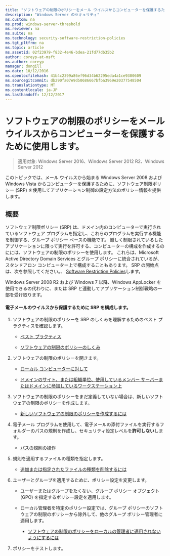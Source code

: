 ```yaml
---
title: "ソフトウェアの制限のポリシーをメール ウイルスからコンピューターを保護するために使用します。"
description: "Windows Server のセキュリティ"
ms.custom: na
ms.prod: windows-server-threshold
ms.reviewer: na
ms.suite: na
ms.technology: security-software-restriction-policies
ms.tgt_pltfrm: na
ms.topic: article
ms.assetid: 02f23979-f832-4e46-bdea-21fd77db35b2
author: coreyp-at-msft
ms.author: coreyp
manager: dongill
ms.date: 10/12/2016
ms.openlocfilehash: 41b4c2399a86ef96d34b62295eda4a1ce9300609
ms.sourcegitcommit: db290fa07e9d50686667bfba3969e20377548504
ms.translationtype: MT
ms.contentlocale: ja-JP
ms.lasthandoff: 12/12/2017
---
```

# <a name="use-software-restriction-policies-to-help-protect-your-computer-against-an-email-virus"></a>ソフトウェアの制限のポリシーをメール ウイルスからコンピューターを保護するために使用します。

>適用対象: Windows Server 2016、Windows Server 2012 R2、Windows Server 2012

このトピックでは、メール ウイルスから始まる Windows Server 2008 および Windows Vista からコンピューターを保護するために、ソフトウェア制限ポリシー (SRP) を使用してアプリケーション制御の設定方法のポリシー情報を提供します。

## <a name="introduction"></a>概要
ソフトウェア制限ポリシー (SRP) は、ドメイン内のコンピューターで実行されているソフトウェア プログラムを指定し、これらのプログラムを実行する機能を制御する、グループ ポリシー ベースの機能です。 厳しく制限されているしたアプリケーションに限って実行を許可する、コンピューターの構成を作成するのにには、ソフトウェアの制限のポリシーを使用します。 これらは、Microsoft Active Directory Domain Services とグループ ポリシーに統合されているが、スタンドアロン コンピューター上で構成することもあります。 SRP の開始点は、次を参照してください。、 [Software Restriction Policies](software-restriction-policies.md)します。

Windows Server 2008 R2 および Windows 7 以降、Windows AppLocker を使用できるの代わりに、または SRP と連動してアプリケーション制御戦略の一部を受け取ります。 

#### <a name="configure-srp-to-help-protect-against-an-e-mail-virus"></a>電子メールのウイルスから保護するために SRP を構成します。

1.  ソフトウェアの制限のポリシーを SRP のしくみを理解するためのベスト プラクティスを確認します。

    -   [ベスト プラクティス](software-restriction-policies-technical-overview.md#BKMK_Best_Practices)

    -   [ソフトウェアの制限のポリシーのしくみ](https://technet.microsoft.com/library/cc786941(v=WS.10).aspx)

2.  ソフトウェアの制限のポリシーを開きます。

    -   [ローカル コンピューターに対して](administer-software-restriction-policies.md#BKMK_1)

    -   [ドメインのサイト、または組織単位、使用しているメンバー サーバーまたはドメインに参加しているワークステーション上](administer-software-restriction-policies.md#BKMK_2)

3.  ソフトウェアの制限のポリシーをまだ定義していない場合は、新しいソフトウェアの制限のポリシーを作成します。

    -   [新しいソフトウェアの制限のポリシーを作成するには](administer-software-restriction-policies.md#BKMK_Create_SRP)

4.  電子メール プログラムを使用して、電子メールの添付ファイルを実行するフォルダーのパスの規則を作成し、セキュリティ設定レベルを**許可しない**します。

    -   [パスの規則の操作](work-with-software-restriction-policies-rules.md#BKMK_Path_Rules)

5.  規則を適用するファイルの種類を指定します。

    -   [追加または指定されたファイルの種類を削除するには](administer-software-restriction-policies.md#BKMK_Add_Del)

6.  ユーザーとグループを適用するために、ポリシー設定を変更します。

    -   ユーザーまたはグループをたくない、グループ ポリシー オブジェクト (GPO) を指定するポリシー設定を適用します。

    -   ローカル管理者を特定のポリシー設定では、グループ ポリシーのソフトウェアの制限のポリシーから除外して、他のグループ ポリシー管理者に適用します。

        -   [ソフトウェアの制限のポリシーをローカルの管理者に適用されないようにするには](administer-software-restriction-policies.md#BKMK_Prevent_Admin)

7.  ポリシーをテストします。


